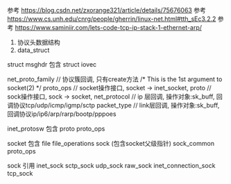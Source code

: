 参考 https://blog.csdn.net/zxorange321/article/details/75676063
参考 https://www.cs.unh.edu/cnrg/people/gherrin/linux-net.html#tth_sEc3.2.2
参考 https://www.saminiir.com/lets-code-tcp-ip-stack-1-ethernet-arp/
1. 协议头数据结构
2. data_struct

struct msghdr 包含
  struct iovec

net_proto_family // 协议簇回调, 只有create方法  /* This is the 1st argument to socket(2) */
proto_ops // socket操作接口, socket -> inet_socket,
proto     // sock操作接口,   sock -> socket,
net_protocol // ip  层回调, 操作对象:sk_buff, 回调协议tcp/udp/icmp/igmp/sctp
packet_type  // link层回调, 操作对象:sk_buff, 回调协议ip/ip6/arp/rarp/bootp/pppoes

inet_protosw 包含
  proto
  proto_ops

socket 包含
  file
    file_operations
  sock (包含socket父级指针)
    sock_common
  proto_ops

sock   引用
  inet_sock
    sctp_sock
    udp_sock
    raw_sock
    inet_connection_sock
      tcp_sock
  

